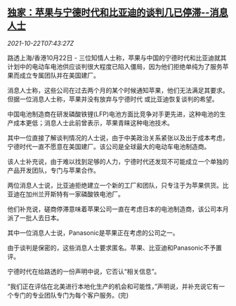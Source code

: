 <!--1634889662000-->
[独家：苹果与宁德时代和比亚迪的谈判几已停滞--消息人士](https://cn.reuters.com/article/apple-catl-byd-battery-talk-1022-idCNKBS2HC0QP)
------

<div><i>2021-10-22T07:43:27Z</i></div><p>路透上海/香港10月22日 - 三位知情人士称，苹果与中国的宁德时代和比亚迪就其计划中的电动车电池供应谈判很大程度已陷入僵局，因为他们拒绝单纯为了服务苹果而成立专属团队并在美国建厂。</p><p>消息人士称，这些公司在过去两个月的某个时候通知苹果，他们无法满足其要求。但据一位消息人士称，苹果并没有放弃与宁德时代 或比亚迪恢复谈判的希望。</p><p>中国电池制造商在研发磷酸铁锂(LFP)电池方面比竞争对手更先进，这种电池的生产成本更低；消息人士此前曾表示，苹果青睐这种电池技术。</p><p>其中一位直接了解谈判情况的人士说，由于中美政治关系紧张以及出于成本考虑，宁德时代一直不愿意在美国建厂。该公司是全球最大的电动车电池制造商。</p><p>该人士补充说，由于难以找到足够的人力，宁德时代还发现不可能成立一个单独的产品开发团队，专门与苹果合作。</p><p>两位消息人士说，比亚迪拒绝建立一个新的工厂和团队，只专注于为苹果供货。比亚迪在加州兰开斯特有一家磷酸铁电池厂。</p><p>他们补充说，磋商停滞意味着苹果公司一直在考虑日本的电池制造商，该公司本月派了一批人去日本。</p><p>其中一位消息人士说，Panasonic是苹果正在考虑的公司之一。</p><p>由于谈判是保密的，这些消息人士要求匿名。苹果、比亚迪和Panasonic不予置评。</p><p>宁德时代在给路透的一份声明中说，它否认“相关信息”。</p><p>“我们正在评估在北美进行本地化生产的机会和可能性，”声明说，并补充说它有一个专门的专业团队专门为每个客户服务。(完)</p>
